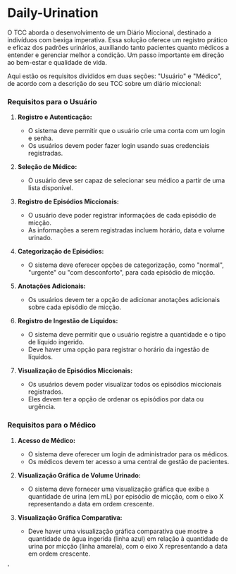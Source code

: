 # Daily-Urination

O TCC aborda o desenvolvimento de um Diário Miccional, destinado a indivíduos com bexiga imperativa. Essa solução oferece um registro prático e eficaz dos padrões urinários, auxiliando tanto pacientes quanto médicos a entender e gerenciar melhor a condição. Um passo importante em direção ao bem-estar e qualidade de vida.

Aqui estão os requisitos divididos em duas seções: "Usuário" e "Médico", de acordo com a descrição do seu TCC sobre um diário miccional:

### Requisitos para o Usuário

1. **Registro e Autenticação:**
   - O sistema deve permitir que o usuário crie uma conta com um login e senha.
   - Os usuários devem poder fazer login usando suas credenciais registradas.

2. **Seleção de Médico:**
   - O usuário deve ser capaz de selecionar seu médico a partir de uma lista disponível.

3. **Registro de Episódios Miccionais:**
   - O usuário deve poder registrar informações de cada episódio de micção.
   - As informações a serem registradas incluem horário, data e volume urinado.

4. **Categorização de Episódios:**
   - O sistema deve oferecer opções de categorização, como "normal", "urgente" ou "com desconforto", para cada episódio de micção.

5. **Anotações Adicionais:**
   - Os usuários devem ter a opção de adicionar anotações adicionais sobre cada episódio de micção.

6. **Registro de Ingestão de Líquidos:**
   - O sistema deve permitir que o usuário registre a quantidade e o tipo de líquido ingerido.
   - Deve haver uma opção para registrar o horário da ingestão de líquidos.

7. **Visualização de Episódios Miccionais:**
   - Os usuários devem poder visualizar todos os episódios miccionais registrados.
   - Eles devem ter a opção de ordenar os episódios por data ou urgência.

### Requisitos para o Médico

1. **Acesso de Médico:**
   - O sistema deve oferecer um login de administrador para os médicos.
   - Os médicos devem ter acesso a uma central de gestão de pacientes.

2. **Visualização Gráfica de Volume Urinado:**
   - O sistema deve fornecer uma visualização gráfica que exibe a quantidade de urina (em mL) por episódio de micção, com o eixo X representando a data em ordem crescente.

3. **Visualização Gráfica Comparativa:**
   - Deve haver uma visualização gráfica comparativa que mostre a quantidade de água ingerida (linha azul) em relação à quantidade de urina por micção (linha amarela), com o eixo X representando a data em ordem crescente.

'
